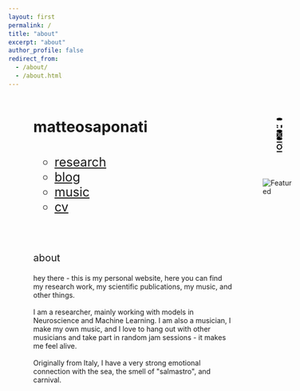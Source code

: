 ```yaml
---
layout: first
permalink: /
title: "about"
excerpt: "about"
author_profile: false
redirect_from: 
  - /about/
  - /about.html
---
```


<style>
  /* Default styles for desktop */
  .wrapper {
    display: flex;
    flex-wrap: nowrap;
    align-items: flex-start;
    justify-content: space-between;
    margin: 5px;
  }
  .left-column {
    flex: 0 0 400px;
    padding: 40px;
  }
  .right-column {
    flex: 1;
    padding: 20px;
    display: flex;
    flex-direction: column; /* Stack children vertically */
    align-items: flex-end; /* Align children to the right */
  }
  .right-column img {
    width: 100%;
    height: auto;
    object-fit: cover;
  }
  
  /* Mobile styles */
  @media (max-width: 600px) {
    .wrapper {
      flex-direction: column;
    }
    .left-column, .right-column {
      max-width: 100%;
      flex-basis: 100%;
    }
    .right-column img {
      width: 100%; /* Full width */
    }
    nav ul {
      text-align: center;
    }
    nav li {
      display: inline-block;
      margin-right: 10px; /* Adjust as needed */
    }
    footer {
      margin-top: 50px;
    }
  }
</style>

<div class="wrapper">

<div class="wrapper">
  <!-- Left column for navigation and about text -->
  <div class="left-column">
    <h1 style="font-size: 30px; margin: 0;">matteosaponati</h1>
    <p style="margin-bottom:1cm;"></p>
    <nav style="font-size: 25px; margin-top: 20px;">
      <ul style="list-style: none; padding: 0;">
      <ul class="link-list">
        <li><a href="https://matteosaponati.github.io/research">research</a></li>
        <li><a href="https://matteosaponati.github.io/year-archive/">blog</a></li>
        <li><a href="https://matteosaponati.github.io/music">music</a></li>
        <li><a href="/files/cv.pdf">cv</a></li>
      </ul>
      </ul>
    </nav>
    <p style="margin-bottom:2cm;"></p>
    <p style="font-size: 20px; margin-top: 20px;">
    about
    </p>
    <p style="font-size: 14px; margin-top: 20px;">
      hey there - this is my personal website, here you can find my research work, my scientific publications, my music, and other things. 
      <br><br>
      I am a researcher, mainly working with models in Neuroscience and Machine Learning. I am also a musician, I make my own music, and I love to hang out with other musicians and take part in random jam sessions - it makes me feel alive. 
      <br><br>
      Originally from Italy, I have a very strong emotional connection with the sea, the smell of "salmastro", and carnival.
    </p>

  </div>
  <!-- Right column for the featured image -->
  <div class="right-column">
<div style="flex: 1; padding: 20px; position: relative;">
    <div style="text-align: right; padding-bottom: 30px;">
        <a href="https://github.com/matteosaponati" target="_blank"><span style="display: inline-block; vertical-align: middle; margin-left: 8px;"><img src="/images/general/github_icon.png" alt="Icon" style="width: 1.5em; height: 1.5em;"></span></a>
  <a href="https://twitter.com/matteosaponati" target="_blank"><span style="display: inline-block; vertical-align: middle; margin-left: 8px;"><img src="/images/general/x_icon.png" alt="Icon" style="width: 1.5em; height: 1.5em;"></span></a>
  <a href="https://www.instagram.com/matteosaponati/" target="_blank"><span style="display: inline-block; vertical-align: middle; margin-left: 8px;"><img src="/images/general/instagram_icon.png" alt="Icon" style="width: 1.5em; height: 1.5em;"></span></a>  
  </div>
  </div>
    <img src="/images/about/me_garfagnana.png" alt="Featured" style="width: 200%; height: auto; object-fit: cover;">
  </div>
</div>

<!-- <footer style="text-align: center;">
   <h1 style="font-size: 10px; margin: 0;"> 
   © 2024 matteosaponati - based on <a href="https://github.com/academicpages/academicpages.github.io">academic pages</a></h1>
</footer> -->


<!--
<div style="display: flex; flex-wrap: wrap; align-items: flex-start; justify-content: space-between;">
  <div style="flex: 1; max-width: 400px; padding: 20px;">
    <h1 style="font-size: 30px; margin: 0;">matteosaponati</h1>
    <nav style="font-size: 20px; margin-top: 20px;">
      <ul style="list-style: none; padding: 0;">
      <ul class="link-list">
        <li><a href="https://matteosaponati.github.io/research">research</a></li>
        <li><a href="https://matteosaponati.github.io/year-archive/">blog</a></li>
        <li><a href="https://matteosaponati.github.io/music">music</a></li>
        <li><a href="/files/cv.pdf">cv</a></li>
      </ul>
      </ul>
    </nav>
    <p style="font-size: 12px; margin-top: 20px;">
      hey there - this is my personal website, here you can find my research work, my scientific publications, my music, and other things. 
      <br><br>
      I am a researcher, mainly working with models in Neuroscience and Machine Learning. I am also a musician, I make my own music, and I love to hang out with other musicians and take part in random jam sessions - it makes me feel alive. 
      <br><br>
      Originally from Italy, I have a very strong emotional connection with the sea, the smell of "salmastro", and carnival.
    </p>
    <div style="text-align: center; margin-top: 50px;">
    </div>
  </div>
  <div style="flex: 2; padding: 20px;">
    <img src="/images/about/me_garfagnana.png" alt="Featured" style="width: 50%; height: auto; object-fit: cover;">
  </div>
</div>
<footer style="text-align: center; margin-top: 100px;">
  © 2024 matteosaponati - based on <li><a href="https://github.com/academicpages/academicpages.github.io">academic pages</a></li>
</footer> -->
